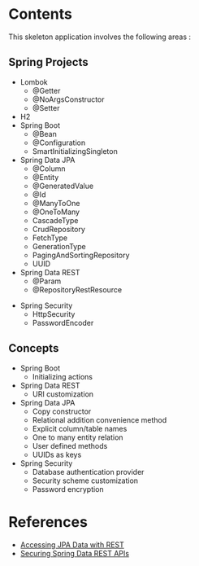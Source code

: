 # Contents
This skeleton application involves the following areas :

## Spring Projects
* Lombok
    - @Getter
    - @NoArgsConstructor
    - @Setter
* H2
* Spring Boot
    - @Bean
    - @Configuration
    - SmartInitializingSingleton
* Spring Data JPA
    - @Column
    - @Entity
    - @GeneratedValue
    - @Id
    - @ManyToOne
    - @OneToMany
    - CascadeType
    - CrudRepository
    - FetchType
    - GenerationType
    - PagingAndSortingRepository
    - UUID
* Spring Data REST
    - @Param
    - @RepositoryRestResource
- Spring Security
    - HttpSecurity
    - PasswordEncoder

## Concepts
* Spring Boot
    - Initializing actions
* Spring Data REST
    - URI customization
* Spring Data JPA
    - Copy constructor
    - Relational addition convenience method
    - Explicit column/table names
    - One to many entity relation
    - User defined methods
    - UUIDs as keys
* Spring Security
    - Database authentication provider
    - Security scheme customization
    - Password encryption

# References
* [Accessing JPA Data with REST](https://spring.io/guides/gs/accessing-data-rest/)
* [Securing Spring Data REST APIs](https://www.pluralsight.com/courses/securing-spring-data-rest-apis)
